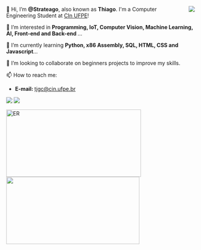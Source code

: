 <!---<img src="https://yt3.ggpht.com/ytc/AAUvwngabyfwk4Q3Le9P1uNdWy5rTTBmEzJz9oV_E_w6XN0=s150-c-k-c0x00ffffff-no-rj" min-width="200px" max-width="200px" width="200px" align="right" alt="ER">---!>
<div>
  <p align="left"> 
    <a href="https://github.com/ribeirowski/?tab=follow">
    <img src="https://img.shields.io/github/followers/ribeirowski?label=Follow&style=social" align="right"/></a>
    👋 Hi, I’m <strong>@Strateago</strong>, also known as <strong>Thiago</strong>. I'm a Computer Engineering Student at <a href="https://www.cin.ufpe.br" target="_blank" rel="noopener noreferrer">CIn UFPE</a>!
  </p>

  <p align="left">
    🧐 I’m interested in <strong>Programming, IoT, Computer Vision, Machine Learning, AI, Front-end and Back-end </strong>...
  </p>

  <p align="left">
    🌱 I’m currently learning <strong>Python, x86 Assembly, SQL, HTML, CSS and Javascript</strong>...
  </p>

  <p align="left">
    👀 I’m looking to collaborate on beginners projects to improve my skills.
  </p>

  <p align="left">
    📫 How to reach me:
  </p>

  <ul>
    <li> <b> E-mail: </b>
    <a href="mailto:tjgc@cin.ufpe.br" alt="email"> tjgc@cin.ufpe.br </a>
  </ul>

  <p align="left">
    <a href="https://instagram.com/TagoCoisado" alt="Instagram">
    <img src="https://img.icons8.com/fluent/48/000000/instagram-new.png"/></a>

    <a href="https://www.linkedin.com/in/thiago-grangeiro-646169250/" alt="Linkedin">
    <img src="https://img.icons8.com/fluent/48/000000/linkedin.png"/></a>
  </p> 
</div>

<div>
  <a href="https://github.com/Strateago" alt="Strateago">

 <img height="180em" src="https://github-readme-stats.vercel.app/api?username=Strateago&show_icons=true&theme=dracula&include_all_commits=true&border_radius=15&count_private=true&hide_border=true&title_color=87CEFA&icon_color=FFD700&layout=compact" width="360px" alt="ER"
<div align="left">
   
 <img height="180em" src="https://github-readme-stats.vercel.app/api/top-langs/?username=Strateago&layout=compact&langs_count=8&theme=dracula&hide_border=true&border_radius=10&title_color=87CEFA&icon_color=FFD700&hide=Jupyter%20Notebook,Verilog,Stata,Makefile,Mathematica,Batchfile,Standard%20ML,Scheme" width="356px"

  </a>
</div>
  
<!---
Strateago/Strateago is a ✨ special ✨ repository because its `README.md` (this file) appears on your GitHub profile.
You can click the Preview link to take a look at your changes.
--->
